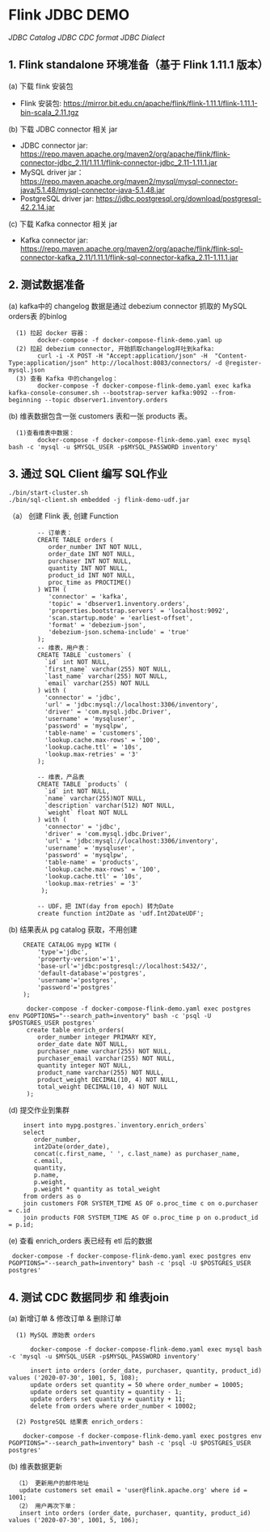 # Flink JDBC DEMO

*JDBC Catalog* *JDBC CDC format*  *JDBC Dialect*


## 1. Flink standalone 环境准备（基于 Flink 1.11.1 版本）

(a) 下载 flink 安装包
* Flink 安装包: https://mirror.bit.edu.cn/apache/flink/flink-1.11.1/flink-1.11.1-bin-scala_2.11.tgz

 (b) 下载 JDBC connector 相关 jar
* JDBC connector jar: https://repo.maven.apache.org/maven2/org/apache/flink/flink-connector-jdbc_2.11/1.11.1/flink-connector-jdbc_2.11-1.11.1.jar
* MySQL driver jar： https://repo.maven.apache.org/maven2/mysql/mysql-connector-java/5.1.48/mysql-connector-java-5.1.48.jar
* PostgreSQL driver jar: https://jdbc.postgresql.org/download/postgresql-42.2.14.jar
 
 (c) 下载 Kafka connector 相关 jar
* Kafka connector jar: https://repo.maven.apache.org/maven2/org/apache/flink/flink-sql-connector-kafka_2.11/1.11.1/flink-sql-connector-kafka_2.11-1.11.1.jar

## 2. 测试数据准备

(a) kafka中的 changelog 数据是通过 debezium connector 抓取的 MySQL orders表 的binlog
     
      (1) 拉起 docker 容器：
            docker-compose -f docker-compose-flink-demo.yaml up 
      (2) 拉起 debezium connector, 开始抓取changelog并吐到kafka: 
            curl -i -X POST -H "Accept:application/json" -H  "Content-Type:application/json" http://localhost:8083/connectors/ -d @register-mysql.json 
      (3) 查看 Kafka 中的changelog：
            docker-compose -f docker-compose-flink-demo.yaml exec kafka kafka-console-consumer.sh --bootstrap-server kafka:9092 --from-beginning --topic dbserver1.inventory.orders
       
(b) 维表数据包含一张 customers 表和一张 products 表。
      
      (1)查看维表中数据：
            docker-compose -f docker-compose-flink-demo.yaml exec mysql bash -c 'mysql -u $MYSQL_USER -p$MYSQL_PASSWORD inventory'
 

## 3. 通过 SQL Client 编写 SQL作业 
    ./bin/start-cluster.sh
    ./bin/sql-client.sh embedded -j flink-demo-udf.jar
（a） 创建 Flink 表, 创建 Function
``` 
        -- 订单表：
        CREATE TABLE orders (
           order_number INT NOT NULL,
           order_date INT NOT NULL,
           purchaser INT NOT NULL,
           quantity INT NOT NULL,
           product_id INT NOT NULL,
           proc_time as PROCTIME()
        ) WITH (
           'connector' = 'kafka',
           'topic' = 'dbserver1.inventory.orders',
           'properties.bootstrap.servers' = 'localhost:9092',
           'scan.startup.mode' = 'earliest-offset',
           'format' = 'debezium-json',
           'debezium-json.schema-include' = 'true'
        );
        -- 维表，用户表：
        CREATE TABLE `customers` (
          `id` int NOT NULL,
          `first_name` varchar(255) NOT NULL,
          `last_name` varchar(255) NOT NULL,
          `email` varchar(255) NOT NULL
        ) with (
          'connector' = 'jdbc',
          'url' = 'jdbc:mysql://localhost:3306/inventory',
          'driver' = 'com.mysql.jdbc.Driver',
          'username' = 'mysqluser',
          'password' = 'mysqlpw',
          'table-name' = 'customers',
          'lookup.cache.max-rows' = '100',
          'lookup.cache.ttl' = '10s',
          'lookup.max-retries' = '3'
        );
        
        -- 维表，产品表
        CREATE TABLE `products` (
          `id` int NOT NULL,
          `name` varchar(255)NOT NULL,
          `description` varchar(512) NOT NULL,
          `weight` float NOT NULL
        ) with (
          'connector' = 'jdbc',
          'driver' = 'com.mysql.jdbc.Driver',
          'url' = 'jdbc:mysql://localhost:3306/inventory',
          'username' = 'mysqluser',
          'password' = 'mysqlpw',
          'table-name' = 'products',
          'lookup.cache.max-rows' = '100',
          'lookup.cache.ttl' = '10s',
          'lookup.max-retries' = '3'
         );
        
        -- UDF，把 INT(day from epoch) 转为Date
        create function int2Date as 'udf.Int2DateUDF';
```
        
 (b) 结果表从 pg catalog 获取，不用创建
```
    CREATE CATALOG mypg WITH (
        'type'='jdbc',
        'property-version'='1',
        'base-url'='jdbc:postgresql://localhost:5432/',
        'default-database'='postgres',
        'username'='postgres',
        'password'='postgres'
    );
```

```
     docker-compose -f docker-compose-flink-demo.yaml exec postgres env PGOPTIONS="--search_path=inventory" bash -c 'psql -U $POSTGRES_USER postgres'
     create table enrich_orders(
        order_number integer PRIMARY KEY,
        order_date date NOT NULL,
        purchaser_name varchar(255) NOT NULL,
        purchaser_email varchar(255) NOT NULL,
        quantity integer NOT NULL,
        product_name varchar(255) NOT NULL,
        product_weight DECIMAL(10, 4) NOT NULL,
        total_weight DECIMAL(10, 4) NOT NULL
     );
```
(d) 提交作业到集群
 ```
     insert into mypg.postgres.`inventory.enrich_orders`
     select
        order_number,
        int2Date(order_date),
        concat(c.first_name, ' ', c.last_name) as purchaser_name,
        c.email,
        quantity,
        p.name,
        p.weight,
        p.weight * quantity as total_weight
     from orders as o
     join customers FOR SYSTEM_TIME AS OF o.proc_time c on o.purchaser = c.id
     join products FOR SYSTEM_TIME AS OF o.proc_time p on o.product_id = p.id;
```
(e) 查看 enrich_orders 表已经有 etl 后的数据
     
     docker-compose -f docker-compose-flink-demo.yaml exec postgres env PGOPTIONS="--search_path=inventory" bash -c 'psql -U $POSTGRES_USER postgres'
    
## 4. 测试 CDC 数据同步 和 维表join
 
(a) 新增订单 & 修改订单 & 删除订单
      
      (1) MySQL 原始表 orders
          
          docker-compose -f docker-compose-flink-demo.yaml exec mysql bash -c 'mysql -u $MYSQL_USER -p$MYSQL_PASSWORD inventory'
         
          insert into orders (order_date, purchaser, quantity, product_id) values ('2020-07-30', 1001, 5, 108);
          update orders set quantity = 50 where order_number = 10005;
          update orders set quantity = quantity - 1;
          update orders set quantity = quantity + 11;
          delete from orders where order_number < 10002;
      
      (2) PostgreSQL 结果表 enrich_orders：
         
        docker-compose -f docker-compose-flink-demo.yaml exec postgres env PGOPTIONS="--search_path=inventory" bash -c 'psql -U $POSTGRES_USER postgres'
      
(b) 维表数据更新 
      
      （1） 更新用户的邮件地址
       update customers set email = 'user@flink.apache.org' where id = 1001;
      （2） 用户再次下单：
       insert into orders (order_date, purchaser, quantity, product_id) values ('2020-07-30', 1001, 5, 106);
      